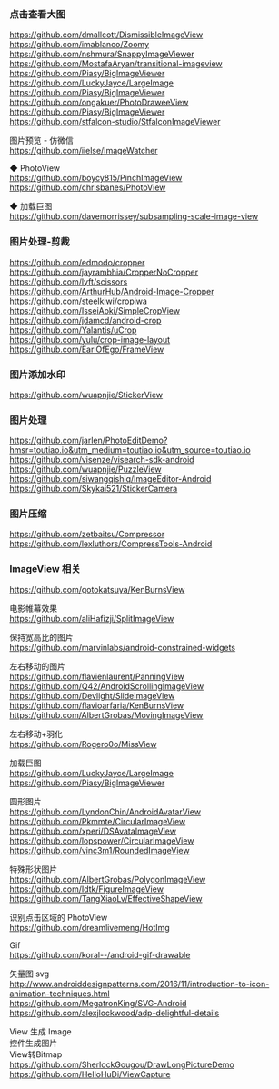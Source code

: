 ### 点击查看大图
https://github.com/dmallcott/DismissibleImageView   
https://github.com/imablanco/Zoomy   
https://github.com/nshmura/SnappyImageViewer   
https://github.com/MostafaAryan/transitional-imageview   
https://github.com/Piasy/BigImageViewer   
https://github.com/LuckyJayce/LargeImage  
https://github.com/Piasy/BigImageViewer  
https://github.com/ongakuer/PhotoDraweeView  
https://github.com/Piasy/BigImageViewer  
https://github.com/stfalcon-studio/StfalconImageViewer  

图片预览 - 仿微信    
https://github.com/iielse/ImageWatcher  


◆ PhotoView  
https://github.com/boycy815/PinchImageView   
https://github.com/chrisbanes/PhotoView  

◆ 加载巨图  
https://github.com/davemorrissey/subsampling-scale-image-view  

### 图片处理-剪裁  

https://github.com/edmodo/cropper  
https://github.com/jayrambhia/CropperNoCropper  
https://github.com/lyft/scissors  
https://github.com/ArthurHub/Android-Image-Cropper  
https://github.com/steelkiwi/cropiwa  
https://github.com/IsseiAoki/SimpleCropView  
https://github.com/jdamcd/android-crop  
https://github.com/Yalantis/uCrop  
https://github.com/yulu/crop-image-layout    
https://github.com/EarlOfEgo/FrameView   

### 图片添加水印  
https://github.com/wuapnjie/StickerView  

### 图片处理  

https://github.com/jarlen/PhotoEditDemo?hmsr=toutiao.io&utm_medium=toutiao.io&utm_source=toutiao.io    
https://github.com/visenze/visearch-sdk-android    
https://github.com/wuapnjie/PuzzleView    
https://github.com/siwangqishiq/ImageEditor-Android  
https://github.com/Skykai521/StickerCamera  

### 图片压缩  
https://github.com/zetbaitsu/Compressor  
https://github.com/lexluthors/CompressTools-Android  

### ImageView 相关
https://github.com/gotokatsuya/KenBurnsView

电影帷幕效果  
https://github.com/aliHafizji/SplitImageView  

保持宽高比的图片  
https://github.com/marvinlabs/android-constrained-widgets  

左右移动的图片  
https://github.com/flavienlaurent/PanningView  
https://github.com/Q42/AndroidScrollingImageView  
https://github.com/Devlight/SlideImageView  
https://github.com/flavioarfaria/KenBurnsView  
https://github.com/AlbertGrobas/MovingImageView  

左右移动+羽化    
https://github.com/Rogero0o/MissView  

加载巨图  
https://github.com/LuckyJayce/LargeImage  
https://github.com/Piasy/BigImageViewer  

圆形图片  
https://github.com/LyndonChin/AndroidAvatarView  
https://github.com/Pkmmte/CircularImageView  
https://github.com/xperi/DSAvataImageView  
https://github.com/lopspower/CircularImageView  
https://github.com/vinc3m1/RoundedImageView  


特殊形状图片  
https://github.com/AlbertGrobas/PolygonImageView  
https://github.com/Idtk/FigureImageView  
https://github.com/TangXiaoLv/EffectiveShapeView  

识别点击区域的 PhotoView    
https://github.com/dreamlivemeng/HotImg  

Gif  
https://github.com/koral--/android-gif-drawable  

矢量图 svg  
http://www.androiddesignpatterns.com/2016/11/introduction-to-icon-animation-techniques.html  
https://github.com/MegatronKing/SVG-Android  
https://github.com/alexjlockwood/adp-delightful-details  

View 生成 Image  
控件生成图片  
View转Bitmap    
https://github.com/SherlockGougou/DrawLongPictureDemo  
https://github.com/HelloHuDi/ViewCapture  











